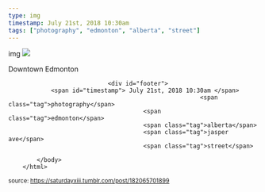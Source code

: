 ```yaml
---
type: img
timestamp: July 21st, 2018 10:30am
tags: ["photography", "edmonton", "alberta", "street"]
---
```

img
<img src="https://saturdayxiii.github.io/media/182065701899.jpg"/>
                                                                                          
Downtown Edmonton
 
                                    
                
                
                
                
                                <div id="footer">
                <span id="timestamp"> July 21st, 2018 10:30am </span>
                                                          <span class="tag">photography</span>
                                          <span class="tag">edmonton</span>
                                          <span class="tag">alberta</span>
                                          <span class="tag">jasper ave</span>
                                          <span class="tag">street</span>
                                                    
            </body>
        </html>

        
<small>source: https://saturdayxiii.tumblr.com/post/182065701899</small>